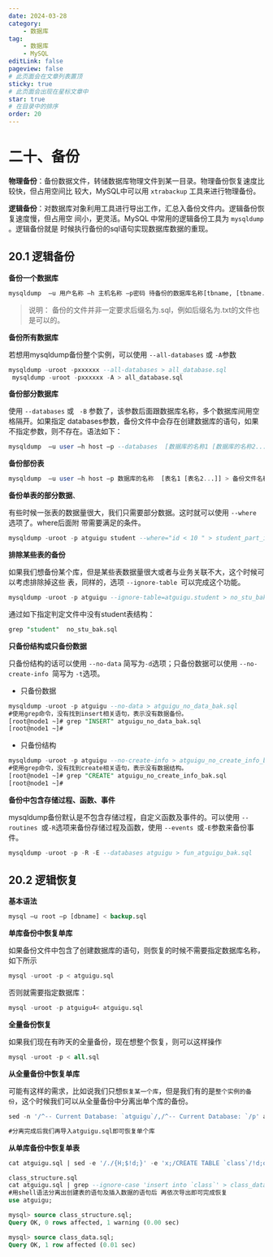 ```yaml
---
date: 2024-03-28
category:
    - 数据库
tag:
    - 数据库
    - MySQL
editLink: false
pageview: false
# 此页面会在文章列表置顶
sticky: true
# 此页面会出现在星标文章中
star: true
# 在目录中的排序
order: 20
---
```

# 二十、备份

**物理备份**：备份数据文件，转储数据库物理文件到某一目录。物理备份恢复速度比较快，但占用空间比 较大，MySQL中可以用 `xtrabackup` 工具来进行物理备份。

**逻辑备份**：对数据库对象利用工具进行导出工作，汇总入备份文件内。逻辑备份恢复速度慢，但占用空 间小，更灵活。MySQL 中常用的逻辑备份工具为 `mysqldump` 。逻辑备份就是 时候执行备份的sql语句实现数据库数据的重现。



## 20.1 逻辑备份

**备份一个数据库**

```sql
mysqldump  –u 用户名称 –h 主机名称 –p密码 待备份的数据库名称[tbname, [tbname...]]> 备份文件名称.sql
```

> 说明： 备份的文件并非一定要求后缀名为.sql，例如后缀名为.txt的文件也是可以的。

**备份所有数据库**

若想用mysqldump备份整个实例，可以使用 `--all-databases` 或 ` -A `参数

```sql
mysqldump -uroot -pxxxxxx --all-databases > all_database.sql
 mysqldump -uroot -pxxxxxx -A > all_database.sql
```



**备份部分数据库**

使用 `--databases` 或 ` -B` 参数了，该参数后面跟数据库名称，多个数据库间用空格隔开。如果指定 databases参数，备份文件中会存在创建数据库的语句，如果不指定参数，则不存在。语法如下：

```sql
mysqldump  –u user –h host –p --databases  [数据库的名称1 [数据库的名称2...]] > 备份文件名称.sql
```

**备份部份表**

```sql
mysqldump  –u user –h host –p 数据库的名称  [表名1 [表名2...]] > 备份文件名称.sql
```



**备份单表的部分数据**、

有些时候一张表的数据量很大，我们只需要部分数据。这时就可以使用 `--where` 选项了。where后面附 带需要满足的条件。

```sql
mysqldump -uroot -p atguigu student --where="id < 10 " > student_part_id10_low_bak.sql
```



**排除某些表的备份**

如果我们想备份某个库，但是某些表数据量很大或者与业务关联不大，这个时候可以考虑排除掉这些 表，同样的，选项 `--ignore-table `可以完成这个功能。

```sql
mysqldump -uroot -p atguigu --ignore-table=atguigu.student > no_stu_bak.sql
```

通过如下指定判定文件中没有student表结构：

```sql
grep "student"  no_stu_bak.sql
```



**只备份结构或只备份数据**

只备份结构的话可以使用  `--no-data` 简写为` -d `选项；只备份数据可以使用 `--no-create-info `简写为 ` -t `选项。

- 只备份数据

```sql
mysqldump -uroot -p atguigu --no-data > atguigu_no_data_bak.sql
#使用grep命令，没有找到insert相关语句，表示没有数据备份。
[root@node1 ~]# grep "INSERT" atguigu_no_data_bak.sql
[root@node1 ~]#
```

- 只备份结构

```sql
mysqldump -uroot -p atguigu --no-create-info > atguigu_no_create_info_bak.sql
#使用grep命令，没有找到create相关语句，表示没有数据结构。
[root@node1 ~]# grep "CREATE" atguigu_no_create_info_bak.sql
[root@node1 ~]#
```



**备份中包含存储过程、函数、事件**

mysqldump备份默认是不包含存储过程，自定义函数及事件的。可以使用 `--routines `或` -R `选项来备份存储过程及函数，使用 `--events `或` -E `参数来备份事件。

```sql
mysqldump -uroot -p -R -E --databases atguigu > fun_atguigu_bak.sql
```



## 20.2 逻辑恢复

**基本语法**

```sql
mysql –u root –p [dbname] < backup.sql
```

**单库备份中恢复单库**

如果备份文件中包含了创建数据库的语句，则恢复的时候不需要指定数据库名称，如下所示

```sql
mysql -uroot -p < atguigu.sql
```

否则就需要指定数据库：

```sql
mysql -uroot -p atguigu4< atguigu.sql
```



**全量备份恢复**

如果我们现在有昨天的全量备份，现在想整个恢复，则可以这样操作

```sql
mysql -uroot -p < all.sql
```



**从全量备份中恢复单库**

可能有这样的需求，比如说我们只想`恢复某一个库`，但是我们有的是`整个实例的备份`，这个时候我们可以从全量备份中分离出单个库的备份。

```sql
sed -n '/^-- Current Database: `atguigu`/,/^-- Current Database: `/p' all_database.sql > atguigu.sql

#分离完成后我们再导入atguigu.sql即可恢复单个库
```

**从单库备份中恢复单表**

```sql
cat atguigu.sql | sed -e '/./{H;$!d;}' -e 'x;/CREATE TABLE `class`/!d;q' >

class_structure.sql
cat atguigu.sql | grep --ignore-case 'insert into `class`' > class_data.sql
#用shell语法分离出创建表的语句及插入数据的语句后 再依次导出即可完成恢复
use atguigu;

mysql> source class_structure.sql;
Query OK, 0 rows affected, 1 warning (0.00 sec)

mysql> source class_data.sql;
Query OK, 1 row affected (0.01 sec)
```



